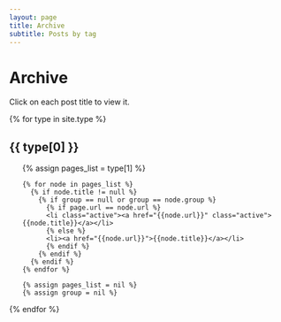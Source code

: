 ```yaml
---
layout: page
title: Archive
subtitle: Posts by tag
---
```


# Archive
Click on each post title to view it.

{% for type in site.type %}
  <h2 class='tag-header' id="{{ type[0] }}-ref">{{ type[0] }}</h2>
  <ul>
    {% assign pages_list = type[1] %}

    {% for node in pages_list %}
      {% if node.title != null %}
        {% if group == null or group == node.group %}
          {% if page.url == node.url %}
          <li class="active"><a href="{{node.url}}" class="active">{{node.title}}</a></li>
          {% else %}
          <li><a href="{{node.url}}">{{node.title}}</a></li>
          {% endif %}
        {% endif %}
      {% endif %}
    {% endfor %}

    {% assign pages_list = nil %}
    {% assign group = nil %}
  </ul>
{% endfor %}
